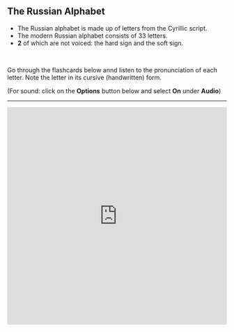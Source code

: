 <h2> The Russian Alphabet </h2> 

<ul>
  <li>The Russian alphabet is made up of letters from the Cyrillic script.</li>
  <li>The modern Russian alphabet consists of 33 letters.</li>
  <li><b>2</b> of which are not voiced: the hard sign and the soft sign.</li>
</ul>  
<p>&nbsp;</p>
<p>Go through the flashcards below annd listen to the pronunciation of each letter. Note the letter in its cursive (handwritten) form. </p>
<p>(For sound: click on the <b>Options</b> button below and select <b>On</b> under <b>Audio</b>)</p>

<hr>

<iframe src="https://quizlet.com/202516179/flashcards/embed?i=ejr67&x=1jj1" height="500" width="100%" style="border:0"></iframe>
